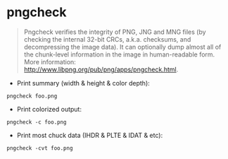 # pngcheck

> Pngcheck verifies the integrity of PNG, JNG and MNG files (by checking the internal 32-bit CRCs, a.k.a. checksums, and decompressing the image data).
> It can optionally dump almost all of the chunk-level information in the image in human-readable form.
> More information: <http://www.libpng.org/pub/png/apps/pngcheck.html>.

- Print summary (width & height & color depth):

`pngcheck foo.png`

- Print colorized output:

`pngcheck -c foo.png`

- Print most chuck data (IHDR & PLTE & IDAT & etc):

`pngcheck -cvt foo.png`
